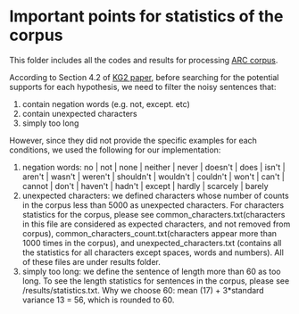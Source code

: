 # Important points for statistics of the corpus

This folder includes all the codes and results for processing [ARC corpus](http://data.allenai.org/arc/arc-corpus/).

According to Section 4.2 of [KG2 paper](https://arxiv.org/abs/1805.12393), before searching for the potential supports for each hypothesis, we need to filter the noisy sentences that:

1. contain negation words (e.g. not, except. etc)
2. contain unexpected characters
3. simply too long

However, since they did not provide the specific examples for each conditions, we used the following for our implementation:

1. negation words: no | not | none | neither | never | doesn't | does | isn't | aren't | wasn't | weren't | shouldn't | wouldn't | couldn't | won't | can't | cannot | don't | haven't | hadn't | except | hardly | scarcely | barely 
2. unexpected characters: we defined characters whose number of counts in the corpus less than 5000 as unexpected characters. For characters statistics for the corpus, please see common_characters.txt(characters in this file are considered as expected characters, and not removed from corpus),  common_characters_count.txt(characters appear more than 1000 times in the corpus), and unexpected_characters.txt (contains all the statistics for all characters except spaces, words and numbers). All of these files are under results folder.
3. simply too long: we define the sentence of length more than 60 as too long. To see the length statistics for sentences in the corpus, please see /results/statistics.txt. Why we choose 60: mean (17) + 3*standard variance 13 = 56, which is rounded to 60.